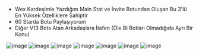- Wex Kardeşimle Yazdığım Main Stat ve İnvite Botundan Oluşan Bu 3'lü En Yüksek Özelliklere Sahiptir
- 60 Starda Botu Paylaşıyorum
- Diğer V13 Bots Atan Arkadaşlara İtafen (Öle Bi Botları Olmadığıda Ayrı Bir Konu)

![image](https://user-images.githubusercontent.com/97904458/183685499-500b3dc5-d3b9-4cfe-a2fd-ea0c53eee03b.png)
![image](https://user-images.githubusercontent.com/97904458/178124945-a3dfe97c-9b60-46a4-ab50-886219f9ef24.png)
![image](https://user-images.githubusercontent.com/97904458/178599365-dbe1921d-09a6-41ee-978b-a4f2c1563150.png)
![image](https://user-images.githubusercontent.com/97904458/178124953-8cce8a0a-b1a4-4abe-a2cc-58cf9fe51d72.png)
![image](https://user-images.githubusercontent.com/97904458/178124955-c14fa42c-bd9c-4369-8151-5b0f17822e01.png)
![image](https://user-images.githubusercontent.com/97904458/183684475-f1778584-038e-476f-b331-3059c7787953.png)
![image](https://user-images.githubusercontent.com/97904458/183686472-b9081869-37c3-4858-b666-29cea353b5f7.png)
